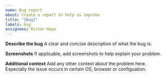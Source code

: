 ```yaml
---
name: Bug report
about: Create a report to help us improve
title: "[Bug]"
labels: bug
assignees: Mister-Hope
---
```


**Describe the bug**
A clear and concise description of what the bug is.

**Screenshots**
If applicable, add screenshots to help explain your problem.

**Additional context**
Add any other context about the problem here. Especially the issue occurs in certain OS, browser or configuation.
